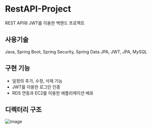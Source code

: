 # RestAPI-Project
REST API와 JWT를 이용한 백엔드 프로젝트

## 사용기술
Java, Spring Boot, Spring Security, Spring Data JPA, JWT, JPA, MySQL


## 구현 기능
- 일정의 추가, 수정, 삭제 기능
- JWT를 이용한 로그인 인증
- RDS 연동과 EC2를 이용한 애플리케이션 배포


## 디렉터리 구조
![image](https://user-images.githubusercontent.com/60869749/159415091-4bf526ee-2a8b-40a8-9353-e7bfe058b111.png)
